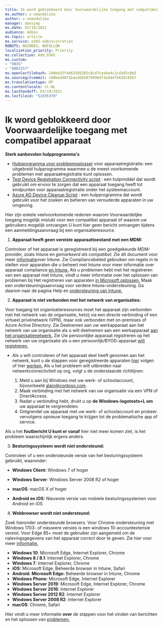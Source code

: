 ```yaml
---
title: Ik word geblokkeerd door Voorwaardelijke toegang met compatibel apparaat
ms.author: v-smandalika
author: v-smandalika
manager: dansimp
ms.date: 03/19/2021
audience: Admin
ms.topic: article
ms.service: o365-administration
ROBOTS: NOINDEX, NOFOLLOW
localization_priority: Priority
ms.collection: Adm_O365
ms.custom:
- "9835"
- "9003257"
ms.openlocfilehash: 240bd25f4d62505202c8cd7ceabe4c1cd3d5c0b5
ms.sourcegitcommit: c08bed4071baa3bb5879496df3ed44fb828c8367
ms.translationtype: MT
ms.contentlocale: nl-NL
ms.lasthandoff: 03/19/2021
ms.locfileid: "51035370"
---
```

# <a name="im-getting-blocked-by-conditional-access-with-compliant-device"></a>Ik word geblokkeerd door Voorwaardelijke toegang met compatibel apparaat

**Sterk aanbevolen hulpprogramma's**

- [Hulpprogramma voor probleemoplosser](https://docs.microsoft.com/samples/azure-samples/dsregtool/dsregtool/) voor apparaatregistratie: een uitgebreid hulpprogramma waarmee u de meest voorkomende problemen met apparaatregistratie kunt oplossen.
- [Test Device Registration Connectivity script](https://docs.microsoft.com/samples/azure-samples/testdeviceregconnectivity/testdeviceregconnectivity/) : een hulpmiddel dat wordt gebruikt om ervoor te zorgen dat een apparaat toegang heeft tot eindpunten voor apparaatregistratie onder het systeemaccount.
- [Azure AD Device Cleanup Script](https://github.com/mzmaili/AzureADDeviceCleanup) : een hulpprogramma dat wordt gebruikt voor het zoeken en beheren van verouderde apparaten in uw omgeving.

Hier zijn enkele veelvoorkomende redenen waarom Voorwaardelijke toegang mogelijk mislukt  voor een compatibel apparaat of waarom uw gebruikers mogelijk ontvangen U kunt hier geen bericht ontvangen tijdens een aanmeldingsaanvraag bij een organisatieresource.

1. **Apparaat heeft geen vereiste apparaattoestand met een MDM:**

Controleer of het apparaat is geregistreerd bij een goedgekeurde MDM-provider, zoals Intune en *gemarkeerd als compatibel.* Zie dit document voor meer [informatie](https://docs.microsoft.com/mem/intune/enrollment/device-enrollment)over Intune. Zie Compliancebeleid gebruiken om regels in te stellen voor apparaten die u beheert met Intune voor meer informatie over apparaat compliance [en Intune.](https://docs.microsoft.com/mem/intune/protect/device-compliance-get-started) Als u problemen hebt met het registreren van een apparaat met Intune, vindt u meer informatie over het oplossen van problemen bij Het registreren van apparaten [in Microsoft oplossen.](https://docs.microsoft.com/troubleshoot/mem/intune/troubleshoot-device-enrollment-in-intune) Maak een ondersteuningsaanvraag voor verdere Intune-ondersteuning. Ga daarom naar de pagina Help en [ondersteuning van Intune.](https://endpoint.microsoft.com/#blade/Microsoft_Intune_DeviceSettings/SupportMenu/helpSupport)

2. **Apparaat is niet verbonden met het netwerk van organisaties:**

Voor toegang tot organisatieresources moet het apparaat zijn verbonden met het netwerk van de organisatie, hetzij via een directe verbinding of een virtueel privénetwerk (VPN), maar ook verbonden met on-premises of Azure Active Directory. Zie Deelnemen aan uw werkapparaat aan het netwerk van uw organisatie als u wilt deelnemen aan een werkapparaat [aan het organisatienetwerk.](https://docs.microsoft.com/azure/active-directory/user-help/user-help-join-device-on-network) Zie Uw persoonlijke apparaat registreren op het netwerk van uw organisatie als u een persoonlijk/BYOD-apparaat [wilt registreren.](https://docs.microsoft.com/azure/active-directory/user-help/user-help-register-device-on-network)

- Als u wilt controleren of het apparaat deel heeft genomen aan het netwerk, kunt u de stappen voor geregistreerde apparaten [hier](https://docs.microsoft.com/azure/active-directory/user-help/user-help-register-device-on-network#to-verify-that-youre-registered) volgen of hier [werken.](https://docs.microsoft.com/azure/active-directory/user-help/user-help-join-device-on-network#to-make-sure-youre-joined) Als u het probleem wilt uitbreiden naar netwerkconnectiviteit op org, volgt u de onderstaande richtlijnen:

    1. Meld u aan bij Windows met uw werk- of schoolaccount, bijvoorbeeld alain@contoso.com.
    2. Maak verbinding met het netwerk van uw organisatie via een VPN of DirectAccess.
    3. Nadat u verbinding hebt, drukt u op **de Windows-logotoets+L om** uw apparaat te vergrendelen.
    4. Ontgrendel uw apparaat met uw werk- of schoolaccount en probeer vervolgens opnieuw toegang te krijgen tot de problematische app of service.

Als u het **foutbericht U kunt er vanaf** hier niet meer komen ziet, is het probleem waarschijnlijk ergens anders.

3. **Besturingssysteem wordt niet ondersteund:**

Controleer of u een ondersteunde versie van het besturingssysteem gebruikt, waaronder:

- **Windows Client:** Windows 7 of hoger

- **Windows Server**: Windows Server 2008 R2 of hoger

- **macOS**: macOS X of hoger

- **Android en iOS:** Nieuwste versie van mobiele besturingssystemen voor Android en iOS

4. **Webbrowser wordt niet ondersteund:**

Zoek hieronder ondersteunde browsers. Voor Chrome-ondersteuning met Windows 1703- of nieuwere versies is een windows 10-accountextensie vereist. Voor Edge 85+ moet de gebruiker zijn aangemeld om de nalevingsgegevens van het apparaat correct door te geven. Zie hier voor meer [informatie.](https://docs.microsoft.com/azure/active-directory/conditional-access/concept-conditional-access-conditions#chrome-support)

- **Windows 10**: Microsoft Edge, Internet Explorer, Chrome
- **Windows 8 / 8.1**: Internet Explorer, Chrome
- **Windows 7**: Internet Explorer, Chrome
- **iOS:** Microsoft Edge, Beheerde browser in Intune, Safari
- **Android:** **Microsoft Edge:** Beheerde browser in Intune, Chrome
- **Windows Phone:** Microsoft Edge, Internet Explorer
- **Windows Server 2019**: Microsoft Edge, Internet Explorer, Chrome
- **Windows Server 2016**: Internet Explorer
- **Windows Server 2012 R2**: Internet Explorer
- **Windows Server 2008 R2**: Internet Explorer
- **macOS**: Chrome, Safari

Hier vindt u meer informatie **over** de stappen voor het vinden van berichten en het oplossen van [problemen.](https://docs.microsoft.com/azure/active-directory/user-help/user-help-device-remediation)
